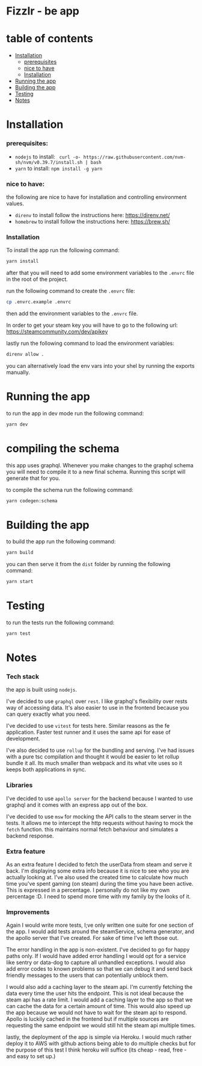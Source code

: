 # Fizzlr - be app

# table of contents
- [Installation](#installation)
    - [prerequisites](#prerequisites)
    - [nice to have](#nice-to-have)
    - [Installation](#installation-1)
- [Running the app](#running-the-app)
- [Building the app](#building-the-app)
- [Testing](#testing)
- [Notes](#notes)


# Installation

### prerequisites:
- `nodejs` to install: `
  curl -o- https://raw.githubusercontent.com/nvm-sh/nvm/v0.39.7/install.sh | bash`
- `yarn` to install: `npm install -g yarn`
### nice to have:

the following are nice to have for installation and controlling environment values.

- `direnv` to install follow the instructions here: https://direnv.net/
- `homebrew` to install follow the instructions here: https://brew.sh/

### Installation
To install the app run the following command:

```bash
yarn install
```

after that you will need to add some environment variables to the `.envrc` file in the root of the project.

run the following command to create the `.envrc` file:
```bash
cp .envrc.example .envrc
```
then add the environment variables to the `.envrc` file.

In order to get your steam key you will have to go to the following url: https://steamcommunity.com/dev/apikey

lastly run the following command to load the environment variables:
```bash
direnv allow .
```
you can alternatively load the env vars into your shel by running the exports manually.

# Running the app
to run the app in dev mode run the following command:
```bash
yarn dev
```

# compiling the schema
this app uses graphql. Whenever you make changes to the graphql schema you will need to compile it to a new final schema. Running this script will generate that for you.

to compile the schema run the following command:
```bash
yarn codegen:schema
```

# Building the app
to build the app run the following command:
```bash
yarn build
```

you can then serve it from the `dist` folder by running the following command:
```bash
yarn start
```

# Testing
to run the tests run the following command:
```bash
yarn test
```

# Notes

### Tech stack
the app is built using `nodejs`.

I've decided to use `graphql` over `rest`. I like graphql's flexibility over rests way of accessing data. It's also easier to use in the frontend because you can query exactly what you need.

I've decided to use `vitest` for tests here. Similar reasons as the fe application. Faster test runner and it uses the same api for ease of development.

I've also decided to use `rollup` for the bundling and serving. I've had issues with a pure tsc compilation and thought it would be easier to let rollup bundle it all. Its much smaller than webpack and its what vite uses so it keeps both applications in sync.

### Libraries
I've decided to use `apollo server` for the backend because I wanted to use graphql and it comes with an express app out of the box.

I've decided to use `msw` for mocking the API calls to the steam server in the tests. It allows me to intercept the http requests without having to mock the `fetch` function. this maintains normal fetch behaviour and simulates a backend response.

### Extra feature
As an extra feature I decided to fetch the userData from steam and serve it back. I'm displaying some extra info because it is nice to see who you are actually looking at. I've also used the created time to calculate how much time you've spent gaming (on steam) during the time you have been active. This is expressed in a percentage. I personally do not like my own percentage :D. I need to spend more time with my family by the looks of it.

### Improvements
Again I would write more tests, I;ve only written one suite for one section of the app. I would add tests around the steamService, schema generator, and the apollo server that I've created. For sake of time I've left those out.

The error handling in the app is non-existent. I've decided to go for happy paths only. If I would have added error handling I would opt for a service like sentry or data-dog to capture all unhandled exceptions. I would also add error codes to known problems so that we can debug it and send back friendly messages to the users that can potentially unblock them.

I would also add a caching layer to the steam api. I'm currently fetching the data every time the user hits the endpoint. This is not ideal because the steam api has a rate limit. I would add a caching layer to the app so that we can cache the data for a certain amount of time. This would also speed up the app because we would not have to wait for the steam api to respond. Apollo is luckily cached in the frontend but if multiple sources are requesting the same endpoint we would still hit the steam api multiple times.

lastly, the deployment of the app is simple via Heroku. I would much rather deploy it to AWS with github actions being able to do multiple checks but for the purpose of this test I think heroku will suffice (its cheap - read, free -  and easy to set up.)
